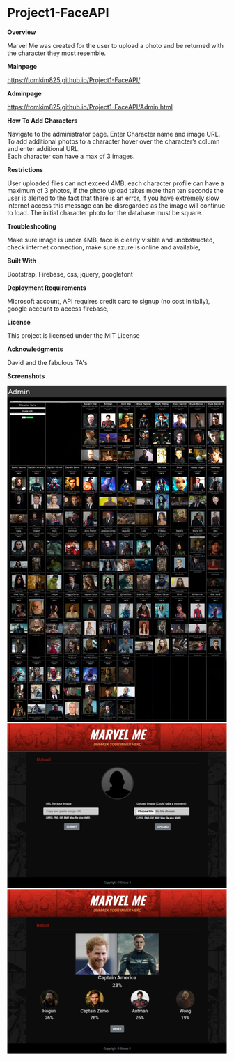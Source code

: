 # Project1-FaceAPI

**Overview** 

Marvel Me was created for the user to upload a photo and be returned with the character they most resemble.

**Mainpage**

https://tomkim825.github.io/Project1-FaceAPI/

**Adminpage** 

https://tomkim825.github.io/Project1-FaceAPI/Admin.html

**How To Add Characters**  

Navigate to the administrator page. Enter Character name and image URL. 
To add additional photos to a character hover over the character’s column and enter additional URL. 	
Each character can have a max of 3 images.

**Restrictions**  

User uploaded files can not exceed 4MB, 
each character profile can have a maximum of 3 photos, 
if the photo upload takes more than ten seconds the user is alerted to the fact that there is an error, 
if you have extremely slow internet access this message can be disregarded as the image will continue to load. 
The initial character photo for the database must be square.

**Troubleshooting** 

Make sure image is under 4MB, 
face is clearly visible and unobstructed, 
check internet connection, 
make sure azure is online and available,

**Built With**  

Bootstrap, Firebase, css, jquery, googlefont

**Deployment Requirements**

Microsoft account, API requires credit card to signup (no cost initially), 
google account to access firebase, 

**License**

This project is licensed under the MIT License

**Acknowledgments**

David and the fabulous TA's 

**Screenshots**

![Marvel Me Admin Panel](assets/images/screenshots/marvel-me-admin-panel.jpg)
![Marvel Me Results Page](/assets/images/screenshots/marvel-me-upload.png)
![Marvel Me Upload Page](/assets/images/screenshots/marvel-me-results.png)
